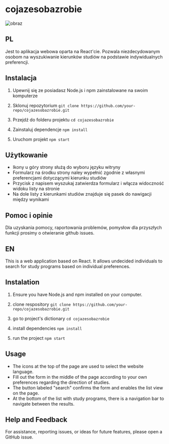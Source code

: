 # cojazesobazrobie

![obraz](https://github.com/B-P-Coders/cojazesobazrobie-frontend/assets/74304320/f0641784-fbf0-4286-b77c-e6b450da69d9)

## PL

Jest to aplikacja webowa oparta na React'cie. Pozwala niezdecydowanym osobom na wyszukiwanie kierunków studiów na podstawie indywidualnych preferencji.

## Instalacja

1. Upewnij się ze posiadasz Node.js i npm zainstalowane na swoim komputerze
2. Sklonuj repozytorium 
```git clone https://github.com/your-repo/cojazesobazrobie.git```

3. Przejdź do folderu projektu 
```cd cojazesobazrobie```

4. Zainstaluj dependencje
```npm install```

5. Uruchom projekt 
```npm start```

## Użytkowanie

- Ikony u góry strony służą do wyboru języku witryny
- Formularz na środku strony naley wypełnić zgodnie z własnymi preferencjami dotyczącymi kierunku studiów
- Przycisk z napisem wyszukaj zatwierdza formularz i włącza widoczność widoku listy na stronie
- Na dole listy z kierunkami studiów znajduje się pasek do nawigacji między wynikami

## Pomoc i opinie

Dla uzyskania pomocy, raportowania problemów, pomysłow dla przyszłych funkcji prosimy o otwieranie github issues.


## EN

This is a web application based on React. It allows undecided individuals to search for study programs based on individual preferences.

## Instalation

1. Ensure you have Node.js and npm installed on your computer.
2. clone respository
```git clone https://github.com/your-repo/cojazesobazrobie.git```

3. go to project's dictionary
```cd cojazesobazrobie```

4. install dependencies
```npm install```

5. run the project
```npm start```

## Usage

- The icons at the top of the page are used to select the website language.
- Fill out the form in the middle of the page according to your own preferences regarding the direction of studies.
- The button labeled "search" confirms the form and enables the list view on the page.
- At the bottom of the list with study programs, there is a navigation bar to navigate between the results.

## Help and Feedback

For assistance, reporting issues, or ideas for future features, please open a GitHub issue.
